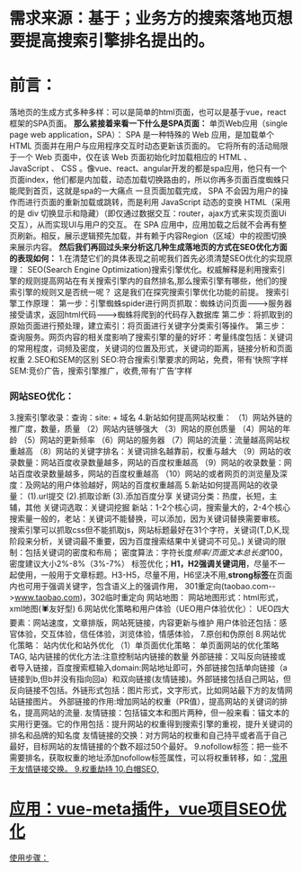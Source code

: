 # 需求来源：基于；业务方的搜索落地页想要提高搜索引擎排名提出的。
# 前言：
落地页的生成方式多种多样：可以是简单的html页面，也可以是基于vue，react框架的SPA页面。
**那么紧接着来看一下什么是SPA页面：**
单页Web应用（single page web application，SPA）： SPA 是一种特殊的 Web 应用，是加载单个 HTML 页面并在用户与应用程序交互时动态更新该页面的。
它将所有的活动局限于一个 Web 页面中，仅在该 Web 页面初始化时加载相应的 HTML 、 JavaScript 、 CSS 。像vue、react、angular开发的都是spa应用，他只有一个页面index，他们都是内加载，动态加载切换路由的，所以你再多页面百度蜘蛛只能爬到首页，这就是spa的一大痛点
一旦页面加载完成， SPA 不会因为用户的操作而进行页面的重新加载或跳转，而是利用 JavaScript 动态的变换 HTML（采用的是 div 切换显示和隐藏）（即仅通过数据交互：router，ajax方式来实现页面Ui交互），从而实现UI与用户的交互。
在 SPA 应用中，应用加载之后就不会再有整页刷新。相反，展示逻辑预先加载，并有赖于内容Region（区域）中的视图切换来展示内容。
**然后我们再回过头来分析这几种生成落地页的方式在SEO优化方面的表现如何：**
1.在清楚它们的具体表现之前呢我们首先必须清楚SEO优化的实现原理：
SEO(Search Engine Optimization)搜索引擎优化。权威解释是利用搜索引擎的规则提高网站在有关搜索引擎内的自然排名,那么搜索引擎有哪些，他们的搜索引擎的规则又是否统一呢？
这是我们在探究搜索引擎优化功能的前提。
搜索引擎工作原理：
第一步：引擎蜘蛛spider进行网页抓取：蜘蛛访问页面--->服务器接受请求，返回html代码--->蜘蛛将爬到的代码存入数据库
第二步：将抓取到的原始页面进行预处理，建立索引：将页面进行关键字分类索引等操作。
第三步：查询服务。网页内容的相关度影响了搜索引擎的量的好坏：考量纬度包括：关键词的常用程度，词频及密度，关键词的位置及形式，关键词的距离，链接分析和页面权重
2.SEO和SEM的区别
SEO:符合搜索引擎要求的网站，免费，带有‘快照’字样
SEM:竞价广告，搜索引擎推广，收费,带有‘广告’字样
### 网站SEO优化：
3.搜索引擎收录：查询：site: + 域名
4.新站如何提高网站权重：
（1）网站外链的推广度，数量，质量
（2）网站内链够强大
（3）网站的原创质量
（4）网站的年龄
（5）网站的更新频率
（6）网站的服务器
（7）网站的流量：流量越高网站权重越高
（8）网站的关键字排名：关键词排名越靠前，权重与越大
（9）网站的收录数量：网站百度收录数量越多，网站的百度权重越高
（9）网站的收录数量：网站百度收录数量越多，网站的百度权重越高
（10）网站的或者网页的浏览量及深度：及网站的用户体验越好，网站的百度权重越高
5.新站如何提高网站的收录量：
(1).url提交
(2).抓取诊断
(3).添加百度分享
关键词分类：热度，长短，主辅，其他
关键词选取：关键词挖掘
新站：1-2个核心词，搜索量大的，2-4个核心搜索量一般的，老站：关键词不能替换，可以添加，因为关键词替换需要审核。
搜索引擎可以抓取css但不能抓取js，网站标题最好在31个字符，关键词(T,D,K,现阶段来分析，关键词最不重要，因为百度搜索结果中关键词不可见。)
关键词的限制：包括关键词的密度和布局；
密度算法：字符长度*频率/页面文本总长度*100，密度建议大小2%-8%（3%-7%）
标签优化；**H1，H2强调关键词用**，尽量不一起使用，一般用于文章标题。H3-H5，尽量不用，H6坚决不用,**strong标签**在页面内也可用于强调关键字，包含语义上的强调作用，
301重定向(taobao.com-->www.taobao.com)，302临时重定向
网站地图：
网站地图形式：html形式，xml地图(🕷️友好型)
6.网站优化策略和用户体验（UEO用户体验优化）：
UEO四大要素：网站速度，文章排版，网站死链接，内容更新与维护
用户体验还包括：感官体验，交互体验，信任体验，浏览体验，情感体验，
7.原创和伪原创
8.网站优化策略：
站内优化和站外优化
（1）单页面优化策略：
    单页面网站的优化策略
    TAG,
    站内链接的优化方法:注意控制站内链接的数量
    外部链接：又叫反向链接或者导入链接，百度搜索框输入domain:网站地址即可，外部链接包括单向链接（a链接到b,但b并没有指向回a）和双向链接(友情链接)。外部链接包括自己网站，但反向链接不包括。外链形式包括：图片形式，文字形式，比如网站最下方的友情网站链接图片。
    外部链接的作用:增加网站的权重（PR值），提高网站的关键词的排名，提高网站的流量.
    友情链接：包括锚文本和图片两种，但一般来看：锚文本的实用行更强。它的作用包括：提升网站的权重得到搜索引擎的重视，提升关键词的排名和品牌的知名度
    友情链接的交换：对方网站的权重和自己持平或者高于自己最好，目标网站的友情链接的个数不超过50个最好。
9.nofollow标签：把一些不需要排名，获取权重的地址添加nofollow标签属性，可以将权重转移，如：<a href="" rel="nofollow">,常用于友情链接交换。
9.权重劫持
10.白帽SEO,
# 应用：vue-meta插件，vue项目SEO优化
使用步骤：
```js
```